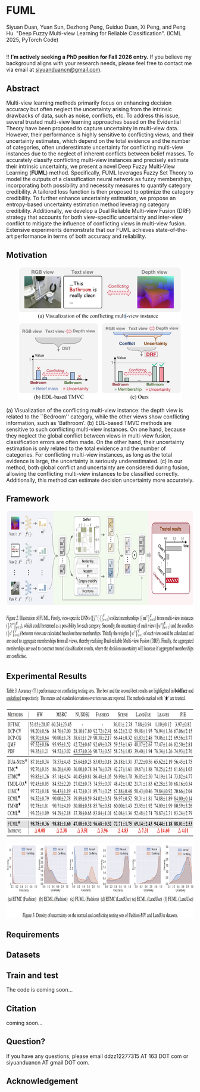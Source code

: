 # FUML

Siyuan Duan, Yuan Sun, Dezhong Peng, Guiduo Duan, Xi Peng, and Peng Hu. "Deep Fuzzy Multi-view Learning for Reliable Classification". (ICML 2025, PyTorch Code)

## 

:bangbang: **I’m actively seeking a PhD position for Fall 2026 entry.** If you believe my background aligns with your research needs, please feel free to contact me via email at siyuanduancn@gmail.com.

## Abstract

Multi-view learning methods primarily focus on enhancing decision accuracy but often neglect the uncertainty arising from the intrinsic drawbacks of data, such as noise, conflicts, etc. To address this issue, several trusted multi-view learning approaches based on the Evidential Theory have been proposed to capture uncertainty in multi-view data. However, their performance is highly sensitive to conflicting views, and their uncertainty estimates, which depend on the total evidence and the number of categories, often underestimate uncertainty for conflicting multi-view instances due to the neglect of inherent conflicts between belief masses. To accurately classify conflicting multi-view instances and precisely estimate their intrinsic uncertainty, we present a novel Deep Fuzzy Multi-View Learning (**FUML**) method. Specifically, FUML leverages Fuzzy Set Theory to model the outputs of a classification neural network as fuzzy memberships, incorporating both possibility and necessity measures to quantify category credibility. A tailored loss function is then proposed to optimize the category credibility. To further enhance uncertainty estimation, we propose an entropy-based uncertainty estimation method leveraging category credibility. Additionally, we develop a Dual Reliable Multi-view Fusion (DRF) strategy that accounts for both view-specific uncertainty and inter-view conflict to mitigate the influence of conflicting views in multi-view fusion. Extensive experiments demonstrate that our FUML achieves state-of-the-art performance in terms of both accuracy and reliability. 

## Motivation

<p align="center">
<img src="https://github.com/siyuancncd/FUML/blob/main/FUML_motivations.png" width="440" height="360">
</p>

(a) Visualization of the conflicting multi-view instance: the depth view is related to the ``Bedroom'' category, while the other views show conflicting information, such as 'Bathroom'. (b) EDL-based TMVC methods are sensitive to such conflicting multi-view instances. On one hand, because they neglect the global conflict between views in multi-view fusion, classification errors are often made. On the other hand, their uncertainty estimation is only related to the total evidence and the number of categories. For conflicting multi-view instances, as long as the total evidence is large, the uncertainty is seriously underestimated. (c) In our method, both global conflict and uncertainty are considered during fusion, allowing the conflicting multi-view instances to be classified correctly. Additionally, this method can estimate decision uncertainty more accurately.

## Framework

<p align="center">
<img src="https://github.com/siyuancncd/FUML/blob/main/FUML_framework.png" width="1000" height="400">
</p>

## Experimental Results

<p align="center">
<img src="https://github.com/siyuancncd/FUML/blob/main/FUML_results1.png" width="1000" height="400">
</p>

<p align="center">
<img src="https://github.com/siyuancncd/FUML/blob/main/FUML_results2.png" width="1000" height="200">
</p>

## Requirements

## Datasets

## Train and test

The code is coming soon...

## Citation

coming soon...

## Question?

If you have any questions, please email ddzz12277315 AT 163 DOT com or siyuanduancn AT gmail DOT com.

## Acknowledgement

